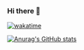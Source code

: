 ### Hi there 👋
[![wakatime](https://wakatime.com/badge/user/703d1e1a-5e4d-4ed4-b6f7-467a30424b1f.svg)](https://wakatime.com/@703d1e1a-5e4d-4ed4-b6f7-467a30424b1f)

[![Anurag's GitHub stats](https://github-readme-stats.vercel.app/api?username=korca0220)](https://github.com/anuraghazra/github-readme-stats)
